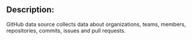 ## Description:
GitHub data source collects data about organizations, teams, members, repositories, commits, issues and pull requests.